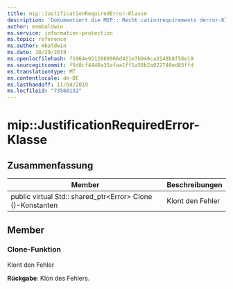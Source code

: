```yaml
---
title: mip::JustificationRequiredError-Klasse
description: 'Dokumentiert die MIP:: Recht cationrequirements derror-Klasse des Microsoft Information Protection (MIP) SDK.'
author: msmbaldwin
ms.service: information-protection
ms.topic: reference
ms.author: mbaldwin
ms.date: 10/29/2019
ms.openlocfilehash: f1964e9212088966d421e7b946ca2148b8f56e19
ms.sourcegitcommit: f5d8cf4440a35afaa1ff1a58b2a022740ed85ffd
ms.translationtype: MT
ms.contentlocale: de-DE
ms.lasthandoff: 11/04/2019
ms.locfileid: "73560132"
---
```

# <a name="class-mipjustificationrequirederror"></a>mip::JustificationRequiredError-Klasse 
  
## <a name="summary"></a>Zusammenfassung
 Member                        | Beschreibungen                                
--------------------------------|---------------------------------------------
public virtual Std:: shared_ptr\<Error\> Clone ()-Konstanten  |  Klont den Fehler
  
## <a name="members"></a>Member
  
### <a name="clone-function"></a>Clone-Funktion
Klont den Fehler

  
**Rückgabe**: Klon des Fehlers.
